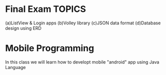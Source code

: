 # Final Exam TOPICS
(a)ListView & Login apps
(b)Volley library
(c)JSON data format
(d)Database design using ERD

# Mobile Programming
In this class we will learn how to developt mobile "android" app using Java Language
